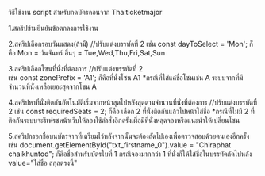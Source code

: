 วิธีใช้งาน script สำหรับกดบัตรคอนจาก Thaiticketmajor

1.สคริปข้ามยืนยันข้อตกลงการใช้งาน

2.สคริปเลือกรอบวันแสดง(ถ้ามี) //ปรับแต่งบรรทัดที่ 2
เช่น const dayToSelect = 'Mon';
ก็คือ Mon = วันจันทร์ อื่นๆ = Tue,Wed,Thu,Fri,Sat,Sun

3.สคริปเลือกโซนที่นั่งที่ต้องการ //ปรับแต่งบรรทัดที่ 2  
เช่น const zonePrefix = 'A1';
ก็คือที่นั่งโซน A1 *กรณีที่ใส่แค่ชื่อโซนเช่น A ระบบจากที่มีจำนวนที่นั่งเหลือเยอะสุดจากโซน A

4.สคริปหาที่นั่งติดกันอัตโนมัติเริ่มจากหน้าสุดไปหลังสุดตามจำนวนที่นั่งที่ต้องการ //ปรับแต่งบรรทัดที่ 2
เช่น const requiredSeats = 2;
ก็คือ เลือก 2 ที่นั่งติดกันแล้วไปหน้าใส่ชื่อ *กรณีที่ไม่มี 2 ที่ติดกันระบบจะรีเฟรชหน้าเว็บให้ลองใช้คำสั่งอีกครั้งเผื่อมีที่นั่งหลุดจองหรือแนะนำให้เปลี่ยนโซน

5.สคริปกรอกชื่อบนบัตรจากที่เตรียมไว้หลังจากนั้นจะต้องถัดไปเองเพื่อตรวจสอบด้วยตนเองอีกครั้ง
เช่น document.getElementById("txt_firstname_0").value = "Chiraphat chaikhuntod"; 
ก็คือชื่อสำหรับบัตรใบที่ 1 กรณีจองมากกว่า 1 ที่นั่งก็ให้ใส่ชื่อในบรรทัดถัดไปหลัง value="ใส่ชื่อ สกุลตรงนี้"
